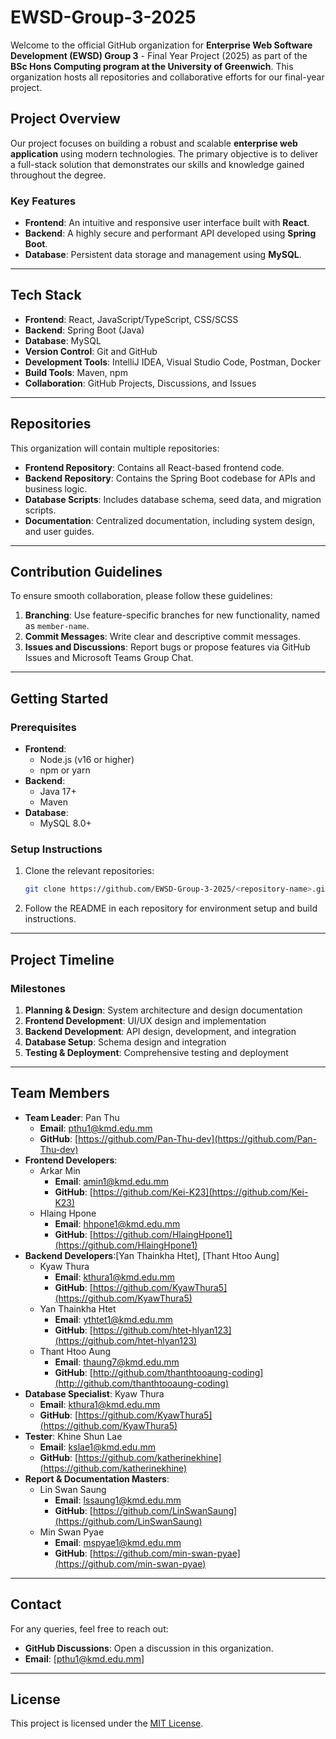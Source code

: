 # EWSD-Group-3-2025

Welcome to the official GitHub organization for **Enterprise Web Software Development (EWSD) Group 3** - Final Year Project (2025) as part of the **BSc Hons Computing program at the University of Greenwich**. This organization hosts all repositories and collaborative efforts for our final-year project.

## Project Overview
Our project focuses on building a robust and scalable **enterprise web application** using modern technologies. The primary objective is to deliver a full-stack solution that demonstrates our skills and knowledge gained throughout the degree.

### Key Features
- **Frontend**: An intuitive and responsive user interface built with **React**.
- **Backend**: A highly secure and performant API developed using **Spring Boot**.
- **Database**: Persistent data storage and management using **MySQL**.

---

## Tech Stack
- **Frontend**: React, JavaScript/TypeScript, CSS/SCSS
- **Backend**: Spring Boot (Java)
- **Database**: MySQL
- **Version Control**: Git and GitHub
- **Development Tools**: IntelliJ IDEA, Visual Studio Code, Postman, Docker
- **Build Tools**: Maven, npm
- **Collaboration**: GitHub Projects, Discussions, and Issues

---

## Repositories
This organization will contain multiple repositories:
- **Frontend Repository**: Contains all React-based frontend code.
- **Backend Repository**: Contains the Spring Boot codebase for APIs and business logic.
- **Database Scripts**: Includes database schema, seed data, and migration scripts.
- **Documentation**: Centralized documentation, including system design, and user guides.

---

## Contribution Guidelines
To ensure smooth collaboration, please follow these guidelines:
1. **Branching**: Use feature-specific branches for new functionality, named as `member-name`.
2. **Commit Messages**: Write clear and descriptive commit messages.
3. **Issues and Discussions**: Report bugs or propose features via GitHub Issues and Microsoft Teams Group Chat.

---

## Getting Started
### Prerequisites
- **Frontend**:
  - Node.js (v16 or higher)
  - npm or yarn
- **Backend**:
  - Java 17+
  - Maven
- **Database**:
  - MySQL 8.0+

### Setup Instructions
1. Clone the relevant repositories:
   ```bash
   git clone https://github.com/EWSD-Group-3-2025/<repository-name>.git
   ```
2. Follow the README in each repository for environment setup and build instructions.

---

## Project Timeline
### Milestones
1. **Planning & Design**: System architecture and design documentation
2. **Frontend Development**: UI/UX design and implementation
3. **Backend Development**: API design, development, and integration
4. **Database Setup**: Schema design and integration
5. **Testing & Deployment**: Comprehensive testing and deployment

---

## Team Members
- **Team Leader**: Pan Thu
  - **Email**: pthu1@kmd.edu.mm
  - **GitHub**: [https://github.com/Pan-Thu-dev](https://github.com/Pan-Thu-dev)
- **Frontend Developers**:
  - Arkar Min
    - **Email**: amin1@kmd.edu.mm
    - **GitHub**: [https://github.com/Kei-K23](https://github.com/Kei-K23)
  - Hlaing Hpone
    - **Email**: hhpone1@kmd.edu.mm
    - **GitHub**: [https://github.com/HlaingHpone1](https://github.com/HlaingHpone1)
- **Backend Developers**:[Yan Thainkha Htet], [Thant Htoo Aung]
  - Kyaw Thura
    - **Email**: kthura1@kmd.edu.mm
    - **GitHub**: [https://github.com/KyawThura5](https://github.com/KyawThura5)
  - Yan Thainkha Htet
    - **Email**: ythtet1@kmd.edu.mm
    - **GitHub**: [https://github.com/htet-hlyan123](https://github.com/htet-hlyan123)
  - Thant Htoo Aung
    - **Email**: thaung7@kmd.edu.mm
    - **GitHub**: [http://github.com/thanthtooaung-coding](http://github.com/thanthtooaung-coding)
- **Database Specialist**: Kyaw Thura
  - **Email**: kthura1@kmd.edu.mm
  - **GitHub**: [https://github.com/KyawThura5](https://github.com/KyawThura5)
- **Tester**: Khine Shun Lae
  - **Email**: kslae1@kmd.edu.mm
  - **GitHub**: [https://github.com/katherinekhine](https://github.com/katherinekhine)
- **Report & Documentation Masters**:
  - Lin Swan Saung
    - **Email**: lssaung1@kmd.edu.mm
    - **GitHub**: [https://github.com/LinSwanSaung](https://github.com/LinSwanSaung)
  - Min Swan Pyae
    - **Email**: mspyae1@kmd.edu.mm
    - **GitHub**: [https://github.com/min-swan-pyae](https://github.com/min-swan-pyae)

---

## Contact
For any queries, feel free to reach out:
- **GitHub Discussions**: Open a discussion in this organization.
- **Email**: [pthu1@kmd.edu.mm]

---

## License
This project is licensed under the [MIT License](LICENSE).
